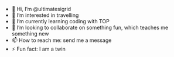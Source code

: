 - 👋 Hi, I’m @ultimatesigrid
- 👀 I’m interested in travelling
- 🌱 I’m currently learning coding with TOP
- 💞️ I’m looking to collaborate on something fun, which teaches me something new
- 📫 How to reach me: send me a message 
- ⚡ Fun fact: I am a twin

<!---
ultimatesigrid/ultimatesigrid is a ✨ special ✨ repository because its `README.md` (this file) appears on your GitHub profile.
You can click the Preview link to take a look at your changes.
--->
